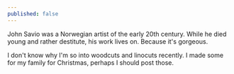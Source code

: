 ```yaml
---
published: false
---
```

John Savio was a Norwegian artist of the early 20th century. While he died young and rather destitute, his work lives on. Because it's gorgeous.

I don't know why I'm so into woodcuts and linocuts recently. I made some for my family for Christmas, perhaps I should post those.